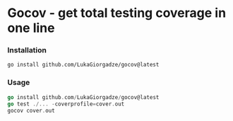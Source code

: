 # Gocov - get total testing coverage in one line

### Installation

```
go install github.com/LukaGiorgadze/gocov@latest
```

### Usage

```go
go install github.com/LukaGiorgadze/gocov@latest
go test ./... -coverprofile=cover.out
gocov cover.out
```
